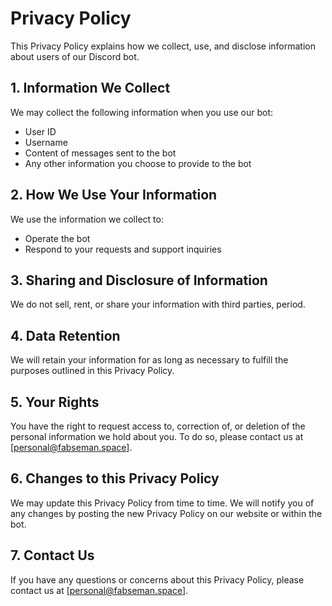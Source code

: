 # Privacy Policy


This Privacy Policy explains how we collect, use, and disclose information about users of our Discord bot.

## 1. Information We Collect
We may collect the following information when you use our bot:
- User ID
- Username
- Content of messages sent to the bot
- Any other information you choose to provide to the bot

## 2. How We Use Your Information
We use the information we collect to:
- Operate the bot
- Respond to your requests and support inquiries

## 3. Sharing and Disclosure of Information
We do not sell, rent, or share your information with third parties, period.

## 4. Data Retention
We will retain your information for as long as necessary to fulfill the purposes outlined in this Privacy Policy.

## 5. Your Rights
You have the right to request access to, correction of, or deletion of the personal information we hold about you. To do so, please contact us at [personal@fabseman.space].

## 6. Changes to this Privacy Policy
We may update this Privacy Policy from time to time. We will notify you of any changes by posting the new Privacy Policy on our website or within the bot.

## 7. Contact Us
If you have any questions or concerns about this Privacy Policy, please contact us at [personal@fabseman.space].
